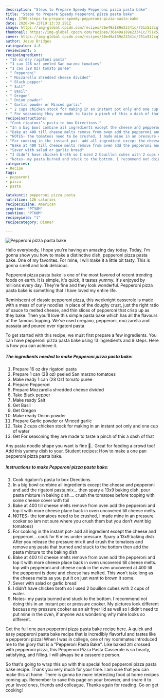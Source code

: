 ```yaml
---
description: "Steps to Prepare Speedy Pepperoni pizza pasta bake"
title: "Steps to Prepare Speedy Pepperoni pizza pasta bake"
slug: 1709-steps-to-prepare-speedy-pepperoni-pizza-pasta-bake
date: 2020-04-15T19:13:33.291Z
image: https://img-global.cpcdn.com/recipes/36e49a189e23341c/751x532cq70/pepperoni-pizza-pasta-bake-recipe-main-photo.jpg
thumbnail: https://img-global.cpcdn.com/recipes/36e49a189e23341c/751x532cq70/pepperoni-pizza-pasta-bake-recipe-main-photo.jpg
cover: https://img-global.cpcdn.com/recipes/36e49a189e23341c/751x532cq70/pepperoni-pizza-pasta-bake-recipe-main-photo.jpg
author: Jesus Bridges
ratingvalue: 4.8
reviewcount: 5
recipeingredient:
- "16 oz dry rigatoni pasta"
- "1 can (28 oz) peeled San marzno tomatoes"
- "1 can (28 Oz) tomato puree"
- " Pepperoni"
- " Mozzarella shredded cheese divided"
- " Black pepper"
- " Salt"
- " Basil"
- " Oregon"
- " Onion powder"
- " Garlic powder or Minced garlic"
- " 2 cups chicken stock for making in an instant pot only and one cup of water"
- " For seasoning they are made to taste a pinch of this a dash of that"
recipeinstructions:
- "Cook rigatoni’s pasta to box Directions."
- "In a big bowl combine all ingredients except the cheese and pepperoni and add the rigatoni pasta,mix... then spary a 13x9 baking dish. pour pasta mixture in baking dish.... crush the tomatoes before topping with some cheese cover with foil"
- "Bake at 400 till cheese melts remove from oven add the pepperoni and top it with more cheese place back in oven uncovered till cheese melts."
- "NOTES- the tomatoes need to be crushed, I made mine in an pressure cooker so iam not sure where you crush them but you don’t want big tomatoes)"
- "For cooking in the instant pot- add all ingredient except the cheese and pepperoni... cook for 6 mins under pressure. Spary a 13x9 baking dish After you release the pressure mix it and crush the tomatoes and remove any pasta that burned and stuck to the bottom then add the pasta mixture to the baking dish"
- "Bake at 400 till cheese melts remove from oven add the pepperoni and top it with more cheese place back in oven uncovered till cheese melts. top with pepperoni and cheese cook in the oven uncovered at 400 till the pepperoni is done and cheese has melted. This won’t take long as the cheese melts as you put it on just want to brown it some."
- "Sever with salad or garlic bread"
- "I didn’t have chicken broth so I used 2 bouillon cubes with 2 cups of water."
- "Notes- my pasta burned and stuck to the bottom. I recommend not doing this in an instant pot or pressure cooker. My pictures look different because my pressure cooker as an air fryer lid as well so I didn’t need to put mine in the oven, if anyone was wondering why mine looks so different."
categories:
- Recipe
tags:
- pepperoni
- pizza
- pasta

katakunci: pepperoni pizza pasta 
nutrition: 126 calories
recipecuisine: American
preptime: "PT38M"
cooktime: "PT60M"
recipeyield: "1"
recipecategory: Dinner

---
```



![Pepperoni pizza pasta bake](https://img-global.cpcdn.com/recipes/36e49a189e23341c/751x532cq70/pepperoni-pizza-pasta-bake-recipe-main-photo.jpg)

Hello everybody, I hope you're having an amazing day today. Today, I'm gonna show you how to make a distinctive dish, pepperoni pizza pasta bake. One of my favorites. For mine, I will make it a little bit tasty. This is gonna smell and look delicious.

Pepperoni pizza pasta bake is one of the most favored of recent trending foods on earth. It is simple, it's quick, it tastes yummy. It's enjoyed by millions every day. They're fine and they look wonderful. Pepperoni pizza pasta bake is something that I have loved my entire life.

Reminiscent of classic pepperoni pizza, this weeknight casserole is made with a mess of curly noodles in place of the doughy crust, just the right ratio of sauce to melted cheese, and thin slices of pepperoni that crisp up as they bake. Then you&#39;ll love this simple pasta bake which has all the flavours of the famous topping. We&#39;ve used oregano, pepperoni, mozzarella and passata and poured over rigatoni pasta.


To get started with this recipe, we must first prepare a few ingredients. You can have pepperoni pizza pasta bake using 13 ingredients and 9 steps. Here is how you can achieve it.

<!--inarticleads1-->

##### The ingredients needed to make Pepperoni pizza pasta bake:

1. Prepare 16 oz dry rigatoni pasta
1. Prepare 1 can (28 oz) peeled San marzno tomatoes
1. Make ready 1 can (28 Oz) tomato puree
1. Prepare  Pepperoni
1. Prepare  Mozzarella shredded cheese divided
1. Take  Black pepper
1. Make ready  Salt
1. Get  Basil
1. Get  Oregon
1. Make ready  Onion powder
1. Prepare  Garlic powder or Minced garlic
1. Take  2 cups chicken stock for making in an instant pot only and one cup of water
1. Get  For seasoning they are made to taste a pinch of this a dash of that


Any pasta noodle shape you want is fine 🙂.. Great for feeding a crowd too! Add this yummy dish to your. Student recipes: How to make a one pan pepperoni pizza pasta bake. 

<!--inarticleads2-->

##### Instructions to make Pepperoni pizza pasta bake:

1. Cook rigatoni’s pasta to box Directions.
1. In a big bowl combine all ingredients except the cheese and pepperoni and add the rigatoni pasta,mix... then spary a 13x9 baking dish. pour pasta mixture in baking dish.... crush the tomatoes before topping with some cheese cover with foil
1. Bake at 400 till cheese melts remove from oven add the pepperoni and top it with more cheese place back in oven uncovered till cheese melts.
1. NOTES- the tomatoes need to be crushed, I made mine in an pressure cooker so iam not sure where you crush them but you don’t want big tomatoes)
1. For cooking in the instant pot- add all ingredient except the cheese and pepperoni... cook for 6 mins under pressure. Spary a 13x9 baking dish After you release the pressure mix it and crush the tomatoes and remove any pasta that burned and stuck to the bottom then add the pasta mixture to the baking dish
1. Bake at 400 till cheese melts remove from oven add the pepperoni and top it with more cheese place back in oven uncovered till cheese melts. top with pepperoni and cheese cook in the oven uncovered at 400 till the pepperoni is done and cheese has melted. This won’t take long as the cheese melts as you put it on just want to brown it some.
1. Sever with salad or garlic bread
1. I didn’t have chicken broth so I used 2 bouillon cubes with 2 cups of water.
1. Notes- my pasta burned and stuck to the bottom. I recommend not doing this in an instant pot or pressure cooker. My pictures look different because my pressure cooker as an air fryer lid as well so I didn’t need to put mine in the oven, if anyone was wondering why mine looks so different.


Get the full one pan pepperoni pizza pasta bake recipe here. A quick and easy pepperoni pasta bake recipe that is incredibly flavorful and tastes like a pepperoni pizza! When I was in college, one of my roommates introduced me to the glory that is a &#34;Pepperoni Pasta Bake&#34;. Like baked ziti crossed with pepperoni pizza, this Pepperoni Pizza Pasta Casserole is so hearty, satisfying, and filling. I will always be a casserole person. 

So that's going to wrap this up with this special food pepperoni pizza pasta bake recipe. Thank you very much for your time. I am sure that you can make this at home. There is gonna be more interesting food at home recipes coming up. Remember to save this page on your browser, and share it to your loved ones, friends and colleague. Thanks again for reading. Go on get cooking!
